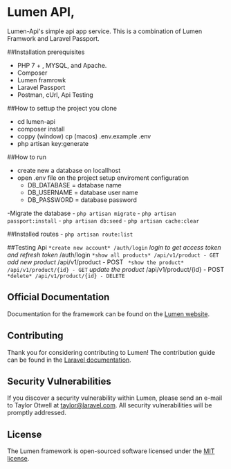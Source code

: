 # Lumen API,
Lumen-Api's simple api app service. 
This is a combination of Lumen Framwork and Laravel Passport.

##Installation prerequisites
- PHP 7 + , MYSQL, and Apache.
- Composer
- Lumen framrowk
- Laravel Passport
- Postman, cUrl, Api Testing

##How to settup the project you clone
- cd lumen-api
- composer install
- coppy (window) cp (macos) .env.example .env
- php artisan key:generate

##How to run
- create new a database on locallhost
- open .env file on the project setup enviroment configuration
    - DB_DATABASE = database name
    - DB_USERNAME = database user name
    - DB_PASSWORD = database password

-Migrate the database
    - `php artisan migrate`
    - `php artisan passport:install`
    - `php artisan db:seed`
    - `php artisan cache:clear`

##Installed routes
    - `php artisan route:list`


##Testing Api
    ```
    *create new account*
    /auth/login
    ```
    *login to get access token and refresh token*
    /auth/login
    ```
    *show all products*
    /api/v1/product - GET
    ``` 
    *add new product*
    /api/v1/product - POST
    ``` 
    *show the product*
    /api/v1/product/{id} - GET
    ```
    *update the product*
    /api/v1/product/{id} - POST
    ```
    *delete*
    /api/v1/product/{id} - DELETE
    ```

## Official Documentation

Documentation for the framework can be found on the [Lumen website](https://lumen.laravel.com/docs).

## Contributing

Thank you for considering contributing to Lumen! The contribution guide can be found in the [Laravel documentation](https://laravel.com/docs/contributions).

## Security Vulnerabilities

If you discover a security vulnerability within Lumen, please send an e-mail to Taylor Otwell at taylor@laravel.com. All security vulnerabilities will be promptly addressed.

## License

The Lumen framework is open-sourced software licensed under the [MIT license](https://opensource.org/licenses/MIT).
